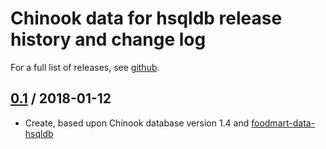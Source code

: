 # Chinook data for hsqldb release history and change log

For a full list of releases, see
<a href="https://github.com/julianhyde/chinook-data-hsqldb/releases">github</a>.

## <a href="https://github.com/julianhyde/chinook-data-hsqldb/releases/tag/chinook-data-hsqldb-0.1">0.1</a> / 2018-01-12

* Create, based upon Chinook database version 1.4 and [foodmart-data-hsqldb](github.com/julianhyde/foodmart-data-hsqldb)
